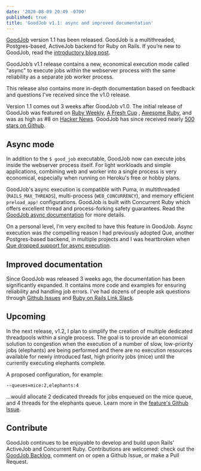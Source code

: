 ```yaml
---
date: '2020-08-09 20:49 -0700'
published: true
title: 'GoodJob v1.1: async and improved documentation'
---
```

[GoodJob](https://github.com/bensheldon/good_job) version 1.1 has been released. GoodJob is a multithreaded, Postgres-based, ActiveJob backend for Ruby on Rails. If you’re new to GoodJob, read the [introductory blog post](https://island94.org/2020/07/introducing-goodjob-1-0).

GoodJob’s v1.1 release contains a new, economical execution mode called "async" to execute jobs within the webserver process with the same reliability as a separate job worker process. 

This release also contains more in-depth documentation based on feedback and questions I've received since the v1.0 release. 

Version 1.1 comes out 3 weeks after GoodJob v1.0. The initial release of GoodJob was featured on [Ruby Weekly](https://rubyweekly.com/issues/511), [A Fresh Cup](http://web.archive.org/web/20200810221115/https://afreshcup.com/home/2020/07/30/double-shot-2651)
, [Awesome Ruby](https://ruby.libhunt.com/newsletter/219), and was as high as #8 on [Hacker News](https://news.ycombinator.com/item?id=23928891). GoodJob has since received nearly [500 stars on Github](https://github.com/bensheldon/good_job). 

## Async mode
In addition to the `$ good_job` executable, GoodJob now can execute jobs inside the webserver process itself. For light workloads and simple applications, combining web and worker into a single process is very economical, especially when running on Heroku's free or hobby plans. 

GoodJob's async execution is compatible with Puma, in multithreaded (`RAILS_MAX_THREADS`), multi-process (`WEB_CONCURRENCY`), and memory efficient `preload_app!` configurations. GoodJob is built with Concurrent Ruby which offers excellent thread and process-forking safety guarantees. Read the [GoodJob async documentation](https://github.com/bensheldon/good_job#executing-jobs-async--in-process) for more details. 

On a personal level, I’m very excited to have this feature in GoodJob. Async execution was _the_ compelling reason I had previously adopted Que, another Postgres-based backend, in multiple projects and I was heartbroken when [Que dropped support for async execution](https://github.com/que-rb/que/issues/238#issuecomment-480648845).

## Improved documentation
Since GoodJob was released 3 weeks ago, the documentation has been significantly expanded. It contains more code and examples for ensuring reliability and handling job errors. I've had dozens of people ask questions through [Github Issues](https://github.com/bensheldon/good_job/issues) and [Ruby on Rails Link Slack](https://www.rubyonrails.link).

## Upcoming
In the next release, v1.2, I plan to simplify the creation of multiple dedicated threadpools within a single process. The goal is to provide an economical solution to congestion when the execution of a number of slow, low-priority jobs (elephants) are being performed and there are no execution resources available for newly introduced fast, high priority jobs (mice) until the currently executing elephants complete. 

A proposed configuration, for example:

`--queues=mice:2,elephants:4`

...would allocate 2 dedicated threads for jobs enqueued on the mice queue, and 4 threads for the elephants queue. Learn more in the [feature's Github Issue](https://github.com/bensheldon/good_job/issues/45).

## Contribute
GoodJob continues to be enjoyable to develop and build upon Rails' ActiveJob and Concurrent Ruby. Contributions are welcomed: check out the [GoodJob Backlog](https://github.com/bensheldon/good_job/projects/1), comment on or open a Github Issue, or make a Pull Request. 
